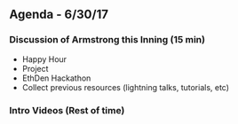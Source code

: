 ## Agenda - 6/30/17

### Discussion of Armstrong this Inning (15 min)
- Happy Hour 
- Project
- EthDen Hackathon
- Collect previous resources (lightning talks, tutorials, etc)

### Intro Videos (Rest of time)

